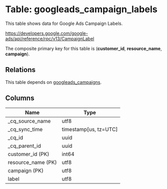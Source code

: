 # Table: googleads_campaign_labels

This table shows data for Google Ads Campaign Labels.

https://developers.google.com/google-ads/api/reference/rpc/v13/CampaignLabel

The composite primary key for this table is (**customer_id**, **resource_name**, **campaign**).

## Relations

This table depends on [googleads_campaigns](googleads_campaigns).

## Columns

| Name          | Type          |
| ------------- | ------------- |
|_cq_source_name|utf8|
|_cq_sync_time|timestamp[us, tz=UTC]|
|_cq_id|uuid|
|_cq_parent_id|uuid|
|customer_id (PK)|int64|
|resource_name (PK)|utf8|
|campaign (PK)|utf8|
|label|utf8|